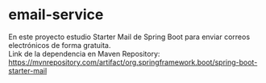 # email-service
En este proyecto estudio Starter Mail de Spring Boot para enviar correos electrónicos de forma gratuita. 
<br>
Link de la dependencia en Maven Repository: https://mvnrepository.com/artifact/org.springframework.boot/spring-boot-starter-mail
